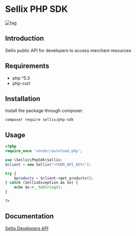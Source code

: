 # Sellix PHP SDK 

![tag](https://img.shields.io/github/v/tag/sellix/php-sdk?sort=date&color=blueviolet)

## Introduction

Sellix public API for developers to access merchant resources

## Requirements

- php ^5.3
- php-curl

## Installation

Install the package through composer.

```
composer require sellix/php-sdk
```

## Usage

```php
<?php
require_once 'vendor/autoload.php';

use \Sellix\PhpSdk\Sellix;
$client = new Sellix("<YOUR_API_KEY>");

try {
    $products = $client->get_products();
} catch (SellixException as $e) {
    echo $e->__toString();
}

?>
```

## Documentation

[Sellix Developers API](https://developers.sellix.io)
